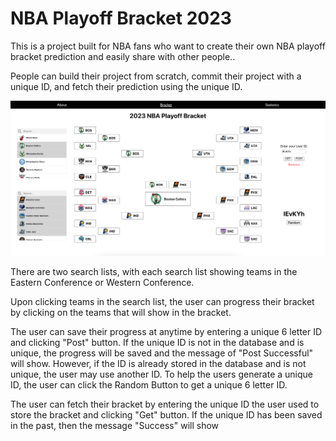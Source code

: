 # NBA Playoff Bracket 2023

This is a project built for NBA fans who want to create their own NBA playoff bracket prediction and easily share with other people.. 

People can build their project from scratch, commit their project with a unique ID, and fetch their prediction using the unique ID.

![picture](./NBA_Bracket.png)

There are two search lists, with each search list showing teams in the Eastern Conference or Western Conference.

Upon clicking teams in the search list, the user can progress their bracket by clicking on the teams that will show in the bracket.

The user can save their progress at anytime by entering a unique 6 letter ID and clicking "Post" button. If the unique ID is not in the database and is unique, the progress will be saved and the message of "Post Successful" will show. However, if the ID is already stored in the database and is not unique, the user may use another ID. To help the users generate a unique ID, the user can click the Random Button to get a unique 6 letter ID.

The user can  fetch their bracket by entering the unique ID the user used to store the bracket and clicking "Get" button. If the unique ID has been saved in the past, then the message "Success" will show
